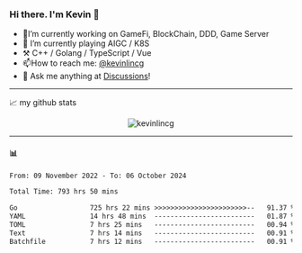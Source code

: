 ### Hi there. I'm Kevin 👋

- 🔭I’m currently working on GameFi, BlockChain, DDD, Game Server
- 🌱 I’m currently playing AIGC / K8S
-   :hammer_and_pick: C++ / Golang / TypeScript / Vue
- 📫How to reach me: [@kevinlincg](https://twitter.com/kevinlincg) 
-   :thought_balloon: Ask me anything at [Discussions](https://github.com/kevinlincg/kevinlincg/issues/new)!

---

📈 my github stats

<p align="center"> <img src="https://github-readme-stats-ouuan.vercel.app/api?username=kevinlincg&theme=dark&show_icons=true&count_private=true" alt="kevinlincg" />

---

#### :bar_chart: 

<!--START_SECTION:waka-->

```txt
From: 09 November 2022 - To: 06 October 2024

Total Time: 793 hrs 50 mins

Go                  725 hrs 22 mins >>>>>>>>>>>>>>>>>>>>>>>--   91.37 %
YAML                14 hrs 48 mins  -------------------------   01.87 %
TOML                7 hrs 25 mins   -------------------------   00.94 %
Text                7 hrs 14 mins   -------------------------   00.91 %
Batchfile           7 hrs 12 mins   -------------------------   00.91 %
```

<!--END_SECTION:waka-->
